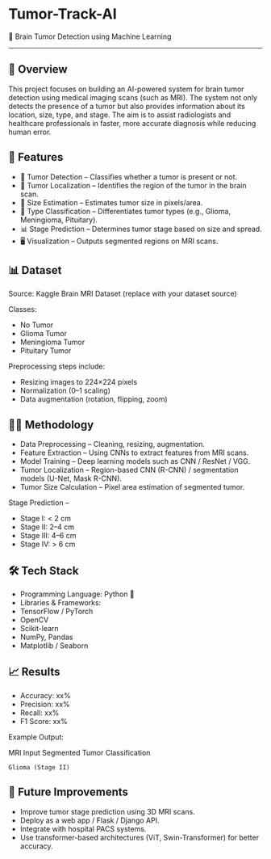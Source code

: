 # Tumor-Track-AI
 🧠 Brain Tumor Detection using Machine Learning

 ---
 
## 📌 Overview

This project focuses on building an AI-powered system for brain tumor detection using medical imaging scans (such as MRI).
The system not only detects the presence of a tumor but also provides information about its location, size, type, and stage.
The aim is to assist radiologists and healthcare professionals in faster, more accurate diagnosis while reducing human error.

## 🚀 Features

- 🩻 Tumor Detection – Classifies whether a tumor is present or not.
- 🎯 Tumor Localization – Identifies the region of the tumor in the brain scan.
- 📏 Size Estimation – Estimates tumor size in pixels/area.
- 🧬 Type Classification – Differentiates tumor types (e.g., Glioma, Meningioma, Pituitary).
- 📊 Stage Prediction – Determines tumor stage based on size and spread.
- 🖥️ Visualization – Outputs segmented regions on MRI scans.

## 📊 Dataset

Source: Kaggle Brain MRI Dataset
 (replace with your dataset source)

Classes:
- No Tumor
- Glioma Tumor
- Meningioma Tumor
- Pituitary Tumor

Preprocessing steps include:
- Resizing images to 224×224 pixels
- Normalization (0–1 scaling)
- Data augmentation (rotation, flipping, zoom)

## 🧑‍💻 Methodology

- Data Preprocessing – Cleaning, resizing, augmentation.
- Feature Extraction – Using CNNs to extract features from MRI scans.
- Model Training – Deep learning models such as CNN / ResNet / VGG.
- Tumor Localization – Region-based CNN (R-CNN) / segmentation models (U-Net, Mask R-CNN).
- Tumor Size Calculation – Pixel area estimation of segmented tumor.

Stage Prediction –
- Stage I: < 2 cm
- Stage II: 2–4 cm
- Stage III: 4–6 cm
- Stage IV: > 6 cm

## 🛠️ Tech Stack

- Programming Language: Python 🐍
- Libraries & Frameworks:
- TensorFlow / PyTorch
- OpenCV
- Scikit-learn
- NumPy, Pandas
- Matplotlib / Seaborn

## 📈 Results

- Accuracy: xx%
- Precision: xx%
- Recall: xx%
- F1 Score: xx%

Example Output:

MRI Input	Segmented Tumor	Classification

	
	Glioma (Stage II)


## 📌 Future Improvements

- Improve tumor stage prediction using 3D MRI scans.
- Deploy as a web app / Flask / Django API.
- Integrate with hospital PACS systems.
- Use transformer-based architectures (ViT, Swin-Transformer) for better accuracy.
